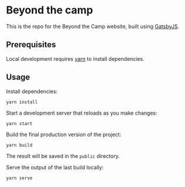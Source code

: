 # Beyond the camp

This is the repo for the Beyond the Camp website, built using [GatsbyJS](https://www.gatsbyjs.org/).

## Prerequisites

Local development requires [yarn](https://yarnpkg.com/) to install dependencies.

## Usage

Install dependencies:

```
yarn install
```

Start a development server that reloads as you make changes:

```
yarn start
```

Build the final production version of the project:

```
yarn build
```

The result will be saved in the `public` directory.

Serve the output of the last build locally:

```
yarn serve
```
